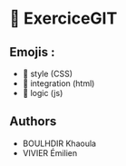# 🚀 ExerciceGIT

## Emojis : 
  - 💄 style (CSS)
  - 💬 integration (html)
  - 🔧 logic (js)
  
  
 ## Authors 
  - BOULHDIR Khaoula
  - VIVIER Émilien 
